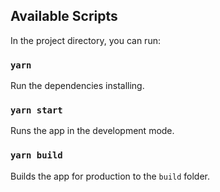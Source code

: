 ## Available Scripts

In the project directory, you can run:

### `yarn`

Run the dependencies installing.

### `yarn start`

Runs the app in the development mode.

### `yarn build`

Builds the app for production to the `build` folder.
